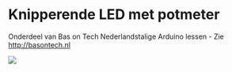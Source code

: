 # Knipperende LED met potmeter
Onderdeel van Bas on Tech Nederlandstalige Arduino lessen - Zie http://basontech.nl

[![](http://img.youtube.com/vi/eTlsoSDBz7Y/0.jpg)](https://www.youtube.com/watch?v=eTlsoSDBz7Y "Knipperende LED met potmeter")